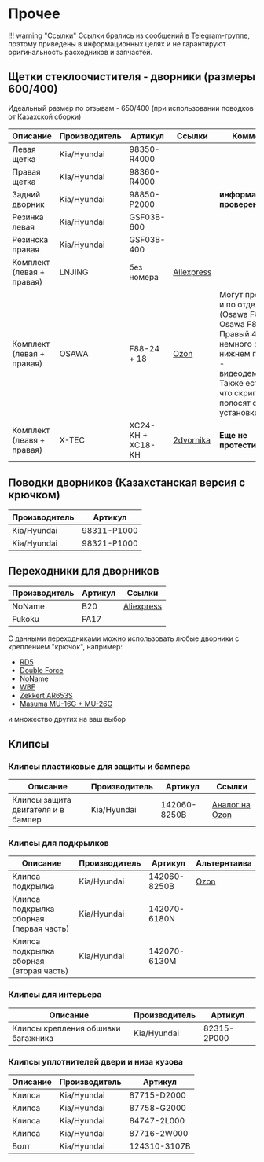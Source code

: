 # Прочее

!!! warning "Ссылки"
    Ссылки брались из сообщений в [Telegram-группе](https://t.me/Kia_Sportage_5_Turbo), поэтому приведены в информационных целях и не гарантируют оригинальность расходников и запчастей.

## Щетки стеклоочистителя - дворники (размеры 600/400)

Идеальный размер по отзывам -  650/400 (при использовании поводков от Казахской сборки)

| Описание | Производитель | Артикул | Ссылки | Комментарий|
|---|---|---|---| --- |
| Левая щетка | Kia/Hyundai | 98350-R4000 | | |
| Правая щетка | Kia/Hyundai | 98360-R4000| | |
| Задний дворник | Kia/Hyundai | 98850-P2000 | | **информация не проверена** |
| Резинка левая |  Kia/Hyundai | GSF03B-600 | | | 
| Резинска правая |Kia/Hyundai | GSF03B-400 | | |
| Комплект (левая + правая) | LNJING | без номера | [Aliexpress](https://aliexpress.ru/item/1005009068323895.html) | |
| Комплект (левая + правая) | OSAWA | F88-24 + 18 | [Ozon](https://ozon.ru/t/A0m4jV6)| Могут продаваться и по отдельности (Osawa F88-24 и Osawa F88-18). Правый 450мм, немного задевает в нижнем положении - [видеодемонстрация](https://t.me/Kia_Sportage_5_Turbo/36159/117977?single). Также есть жалобы, что скрипят и полосят сразу после установки |
| Комплект (леавя + правая) | X-TEC | XC24-KH + XC18-KH | [2dvornika](https://2dvornika.ru/kia/kia_sportage/18527.html) | **Еще не протестированы!** |


## Поводки дворников (Казахстанская версия с крючком)

| Производитель | Артикул |
|---|---|
| Kia/Hyundai | 98311-P1000 |
| Kia/Hyundai | 98321-P1000 |

## Переходники для дворников
| Производитель | Артикул   | Ссылки |
|---|---|---|
| NoName | B20  | [Aliexpress](https://aliexpress.ru/item/1005006533195225.html) |
| Fukoku |FA17 | |

С данными переходниками можно использовать любые дворники с креплением "крючок", например:

- [RD5](https://ozon.ru/t/hwS3LqL)
- [Double Force](https://ozon.ru/t/Ev21jRa)
- [NoName](https://ozon.ru/t/7oZdUWT)
- [WBF](https://ozon.ru/t/fcTohAP)
- [Zekkert AR653S](https://ozon.ru/t/L4wOfh6)
- [Masuma MU-16G + MU-26G](https://ozon.ru/t/Bx5Mo3u)

и множество других на ваш выбор


## Клипсы
### Клипсы пластиковые для защиты и бампера

| Описание | Производитель | Артикул | Ссылки |
|---|---|---|---|
| Клипсы защита двигателя и в бампер|  Kia/Hyundai | 142060-8250B | [Аналог на Ozon](https://ozon.ru/t/quj5Z21) |

### Клипсы для подкрылков

| Описание | Производитель | Артикул | Альтернтаива |
|---|---|---| --- |
| Клипса подкрылка | Kia/Hyundai | 142060-8250B | [Ozon](https://ozon.ru/t/quj5Z21) |
| Клипса подкрылка сборная (первая часть) | Kia/Hyundai | 142070-6180N ||
| Клипса подкрылка сборная (вторая часть) | Kia/Hyundai | 142070-6130M ||


### Клипсы для интерьера
| Описание | Производитель | Артикул |
|---|---|---| 
| Клипсы крепления обшивки багажника | Kia/Hyundai | 82315-2P000 |

### Клипсы уплотнителей двери и низа кузова

| Описание | Производитель | Артикул |
|---|---|---| 
| Клипса | Kia/Hyundai | 87715-D2000 |
| Клипса | Kia/Hyundai | 87758-G2000 |
| Клипса | Kia/Hyundai | 84747-2L000 |
| Клипса | Kia/Hyundai | 87716-2W000 |
| Болт | Kia/Hyundai | 124310-3107B |
